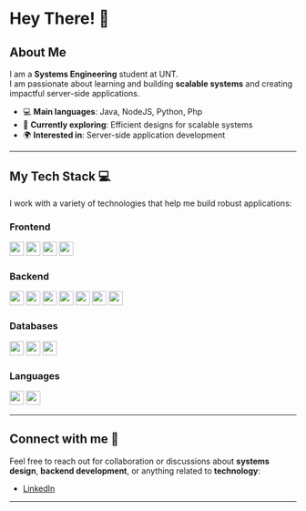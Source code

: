 # Hey There! 👋

## About Me
I am a **Systems Engineering** student at UNT.  
I am passionate about learning and building **scalable systems** and creating impactful server-side applications.

- 💻 **Main languages**: Java, NodeJS, Python, Php  
- 🚀 **Currently exploring**: Efficient designs for scalable systems
- 🌍 **Interested in**: Server-side application development

---

## My Tech Stack 💻

I work with a variety of technologies that help me build robust applications:

### Frontend
<p align="star">
  <img src="https://img.shields.io/badge/-React-black?style=for-the-badge&logo=react" height="25" />
  <img src="https://img.shields.io/badge/-Angular-black?style=for-the-badge&logo=angular" height="25" />
  <img src="https://img.shields.io/badge/-Tailwind%20CSS-black?style=for-the-badge&logo=tailwindcss" height="25" />
  <img src="https://img.shields.io/badge/-Bootstrap-black?style=for-the-badge&logo=bootstrap" height="25" />
</p>

### Backend
<p align="star">
  <img src="https://img.shields.io/badge/-Node.js-black?style=for-the-badge&logo=node.js" height="25" />
  <img src="https://img.shields.io/badge/-Express.js-black?style=for-the-badge&logo=express" height="25" />
  <img src="https://img.shields.io/badge/-Java-black?style=for-the-badge&logo=java&logoColor=white" height="25" />
  <img src="https://img.shields.io/badge/-Laravel-black?style=for-the-badge&logo=laravel" height="25" />
  <img src="https://img.shields.io/badge/-Django-black?style=for-the-badge&logo=django" height="25" />
  <img src="https://img.shields.io/badge/-Python-black?style=for-the-badge&logo=python" height="25" />
   <img src="https://img.shields.io/badge/-PHP-black?style=for-the-badge&logo=php" height="25" />
</p>

### Databases
<p align="star">
  <img src="https://img.shields.io/badge/-MySQL-black?style=for-the-badge&logo=mysql" height="25" />
  <img src="https://img.shields.io/badge/-SQL%20Server-black?style=for-the-badge&logo=microsoftsqlserver" height="25" />
  <img src="https://img.shields.io/badge/-Git-black?style=for-the-badge&logo=git" height="25" />
</p>

### Languages
<p align="star">
  <img src="https://img.shields.io/badge/-JavaScript-black?style=for-the-badge&logo=javascript" height="25" />
  <img src="https://img.shields.io/badge/-TypeScript-black?style=for-the-badge&logo=typescript" height="25" />
</p>

---

## Connect with me 🤝
Feel free to reach out for collaboration or discussions about **systems design**, **backend development**, or anything related to **technology**:

- [LinkedIn](https://www.linkedin.com/in/ivan-fernandez-789807295/)  

---
